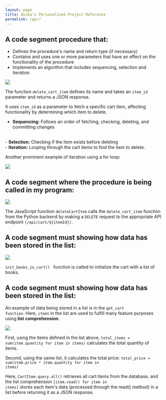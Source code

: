 ```yaml
---
layout: page
title: Avika's Personalized Project Reference 
permalink: /ppr/
---
```

## A code segment procedure that:
- Defines the procedure's name and return type (if necessary)
- Contains and uses one or more parameters that have an effect on the functionality of the procedure
- Implements an algorithm that includes sequencing, selection and iteration

<img src="{{site.baseurl}}/images/ppr1.png">

The function <code>delete_cart_item</code> defines its name and takes an <code>item_id</code> parameter and returns a JSON response.

It uses <code>item_id</code> as a parameter to fetch a specific cart item, affecting functionality by determining which item to delete. 

- <b>Sequencing:</b> Follows an order of fetching, checking, deleting, and committing changes
<br>
- <b>Selection:</b> Checking if the item exists before deleting
<br>
- <b>Iteration:</b> Looping through the cart items to find the item to delete.

Another prominent example of iteration using a for loop:

<img src="{{site.baseurl}}/images/for_loop_ex.png">

## A code segment where the procedure is being called in my program:
<img src="{{site.baseurl}}/images/ppr2.png">

The JavaScript function <code>deleteCartItem</code> calls the <code>delete_cart_item</code> function from the Python backend by making a <code>DELETE</code> request to the appropriate API endpoint <code>(/api/cart/${itemId})</code>.

## A code segment must showing how data has been stored in the list:
<img src="{{site.baseurl}}/images/ppr3.png">

<code>init_books_in_cart() </code> function is called to initialize the cart with a list of books.

## A code segment must showing how data has been stored in the list:

An example of data being stored in a list is in the <code>get_cart function</code>. Here, <code>items</code> in the list are used to fulfill many feature purposes using <b>list comprehension</b>.

<img src="{{site.baseurl}}/images/ppr4.png"> 

First, using the items defined in the list above, <code>total_items = sum(item.quantity for item in items)</code> calculates the total quantity of items.

Second, using the same list, it calculates the total price: <code>total_price = sum(item.price * item.quantity for item in items)</code>

Here, <code>CartItem.query.all()</code> retrieves all cart items from the database, and the list comprehension <code>[item.read() for item in items]</code> stores each item's data (processed through the read() method) in a list before returning it as a JSON response.